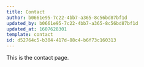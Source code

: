 ```yaml
---
title: Contact
author: b0661e95-7c22-4bb7-a365-8c56bd87bf1d
updated_by: b0661e95-7c22-4bb7-a365-8c56bd87bf1d
updated_at: 1607628301
template: contact
id: d52764c5-b304-417d-88c4-b6f73c160313
---
```

This is the contact page.